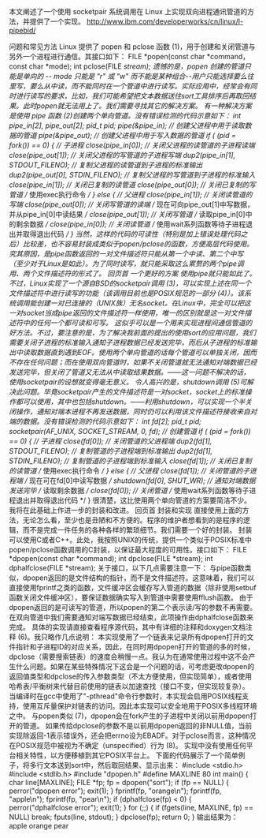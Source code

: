 
本文阐述了一个使用 socketpair 系统调用在 Linux 上实现双向进程通讯管道的方法，并提供了一个实现。
http://www.ibm.com/developerworks/cn/linux/l-pipebid/

问题和常见方法
Linux 提供了 popen 和 pclose 函数 (1)，用于创建和关闭管道与另外一个进程进行通信。其接口如下：
FILE *popen(const char *command， const char *mode);
int pclose(FILE *stream);
遗憾的是，popen 创建的管道只能是单向的 -- mode 只能是 "r" 或 "w" 而不能是某种组合--用户只能选择要么往里写，要么从中读，而不能同时在一个管道中进行读写。实际应用中，经常会有同时进行读写的要求，比如，我们可能希望把文本数据送往sort工具排序后再取回结果。此时popen就无法用上了。我们需要寻找其它的解决方案。
有一种解决方案是使用 pipe 函数 (2)创建两个单向管道。没有错误检测的代码示意如下：
int pipe_in[2], pipe_out[2];
pid_t pid;
pipe(&pipe_in); // 创建父进程中用于读取数据的管道
pipe(&pipe_out);    // 创建父进程中用于写入数据的管道
if ( (pid = fork()) == 0) { // 子进程
    close(pipe_in[0]);  // 关闭父进程的读管道的子进程读端
    close(pipe_out[1]); // 关闭父进程的写管道的子进程写端
    dup2(pipe_in[1], STDOUT_FILENO);    // 复制父进程的读管道到子进程的标准输出
    dup2(pipe_out[0], STDIN_FILENO);    // 复制父进程的写管道到子进程的标准输入
    close(pipe_in[1]);  // 关闭已复制的读管道
    close(pipe_out[0]); // 关闭已复制的写管道
    /* 使用exec执行命令 */
} else {    // 父进程
    close(pipe_in[1]);  // 关闭读管道的写端
    close(pipe_out[0]); // 关闭写管道的读端
    /* 现在可向pipe_out[1]中写数据，并从pipe_in[0]中读结果 */
    close(pipe_out[1]); // 关闭写管道
    /* 读取pipe_in[0]中的剩余数据 */
    close(pipe_in[0]);  // 关闭读管道
    /* 使用wait系列函数等待子进程退出并取得退出代码 */
}
当然，这样的代码的可读性（特别是加上错误处理代码之后）比较差，也不容易封装成类似于popen/pclose的函数，方便高层代码使用。究其原因，是pipe函数返回的一对文件描述符只能从第一个中读、第二个中写（至少对于Linux是如此）。为了同时读写，就只能采取这么累赘的两个pipe调用、两个文件描述符的形式了。
回页首
一个更好的方案
使用pipe就只能如此了。不过，Linux实现了一个源自BSD的socketpair调用 (3)，可以实现上述在同一个文件描述符中进行读写的功能（该调用目前也是POSIX规范的一部分 (4)）。该系统调用能创建一对已连接的（UNIX族）无名socket。在Linux中，完全可以把这一对socket当成pipe返回的文件描述符一样使用，唯一的区别就是这一对文件描述符中的任何一个都可读和可写。
这似乎可以是一个用来实现进程间通信管道的好方法。不过，要注意的是，为了解决我前面的提出的使用sort的应用问题，我们需要关闭子进程的标准输入通知子进程数据已经发送完毕，而后从子进程的标准输出中读取数据直到遇到EOF。使用两个单向管道的话每个管道可以单独关闭，因而不存在任何问题；而在使用双向管道时，如果不关闭管道就无法通知对端数据已经发送完毕，但关闭了管道又无法从中读取结果数据。——这一问题不解决的话，使用socketpair的设想就变得毫无意义。
令人高兴的是，shutdown调用 (5)可解决此问题。毕竟socketpair产生的文件描述符是一对socket，socket上的标准操作都可以使用，其中也包括shutdown。——利用shutdown，可以实现一个半关闭操作，通知对端本进程不再发送数据，同时仍可以利用该文件描述符接收来自对端的数据。没有错误检测的代码示意如下：
int fd[2];
pid_t pid;
socketpair(AF_UNIX, SOCKET_STREAM, 0, fd);  // 创建管道
if ( (pid = fork()) == 0) { // 子进程
    close(fd[0]);   // 关闭管道的父进程端
    dup2(fd[1], STDOUT_FILENO); // 复制管道的子进程端到标准输出
    dup2(fd[1], STDIN_FILENO);  // 复制管道的子进程端到标准输入
    close(fd[1]);   // 关闭已复制的读管道
    /* 使用exec执行命令 */
} else {    // 父进程
    close(fd[1]);   // 关闭管道的子进程端
    /* 现在可在fd[0]中读写数据 */
    shutdown(fd[0], SHUT_WR);   // 通知对端数据发送完毕
    /* 读取剩余数据 */
    close(fd[0]);   // 关闭管道
    /* 使用wait系列函数等待子进程退出并取得退出代码 */
}
很清楚，这比使用两个单向管道的方案要简洁不少。我将在此基础上作进一步的封装和改进。
回页首
封装和实现
直接使用上面的方法，无论怎么看，至少也是丑陋和不方便的。程序的维护者想看到的是程序的逻辑，而不是完成一件任务的各种各样的繁琐细节。我们需要一个好的封装。
封装可以使用C或者C++。此处，我按照UNIX的传统，提供一个类似于POSIX标准中popen/pclose函数调用的C封装，以保证最大程度的可用性。接口如下：
FILE *dpopen(const char *command);
int dpclose(FILE *stream);
int dphalfclose(FILE *stream);
关于接口，以下几点需要注意一下：
与pipe函数类似，dpopen返回的是文件结构的指针，而不是文件描述符。这意味着，我们可以直接使用fprintf之类的函数，文件缓冲区会缓存写入管道的数据（除非使用setbuf函数关闭文件缓冲区），要保证数据确实写入到管道中需要使用fflush函数。
由于dpopen返回的是可读写的管道，所以popen的第二个表示读/写的参数不再需要。
在双向管道中我们需要通知对端写数据已经结束，此项操作由dphalfclose函数来完成。
具体的实现请直接查看程序源代码，其中有详细的注释和doxygen文档注释 (6)。我只略作几点说明：
本实现使用了一个链表来记录所有dpopen打开的文件指针和子进程ID的对应关系，因此，在同时用dpopen打开的管道的多的时候，dpclose（需要搜索链表）的速度会稍慢一点。我认为在通常使用过程中这不会产生什么问题。如果在某些特殊情况下这会是一个问题的话，可考虑更改dpopen的返回值类型和dpclose的传入参数类型（不太方便使用，但实现简单），或者使用哈希表/平衡树来代替目前使用的链表以加速查找（接口不变，但实现较复杂）。
当编译时在gcc中使用了"-pthread"命令行参数时，本实现会启用POSIX线程支持，使用互斥量保护对链表的访问。因此本实现可以安全地用于POSIX多线程环境之中。
与popen类似 (7)，dpopen会在fork产生的子进程中关闭以前用dpopen打开的管道。
如果传给dpclose的参数不是以前用dpopen返回的非NULL值，当前实现除返回-1表示错误外，还会把errno设为EBADF。对于pclose而言，这种情况在POSIX规范中被视为不确定（unspecified）行为 (8)。
实现中没有使用任何平台相关特性，以方便移植到其它POSIX平台上。
下面的代码展示了一个简单例子，将多行文本送到sort中，然后取回结果、显示出来：
#include <stdio.h>
#include <stdlib.h>
#include "dpopen.h"
#define MAXLINE 80
int main()
{
    char    line[MAXLINE];
    FILE    *fp;
    fp = dpopen("sort");
    if (fp == NULL) {
        perror("dpopen error");
        exit(1);
    }
    fprintf(fp, "orange\n");
    fprintf(fp, "apple\n");
    fprintf(fp, "pear\n");
    if (dphalfclose(fp) < 0) {
        perror("dphalfclose error");
        exit(1);
    }
    for (;;) {
        if (fgets(line, MAXLINE, fp) == NULL)
            break;
        fputs(line, stdout);
    }
    dpclose(fp);
    return 0;
}
输出结果为：
apple
orange
pear
